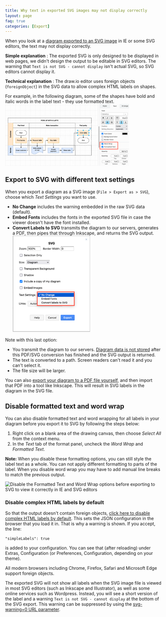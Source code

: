 ```yaml
---
title: Why text in exported SVG images may not display correctly
layout: page
faq: true
categories: [Export]
---
```


When you look at a [diagram exported to an SVG image](/doc/faq/export-to-svg.html) in IE or some SVG editors, the text may not display correctly.

__Simple explanation__ : The exported SVG is only designed to be displayed in web pages, we didn't design the output to be editable in SVG editors. The warning that ``Text is not SVG - cannot display`` isn't actual SVG, so SVG editors cannot display it.

__Technical explanation__ : The draw.io editor uses foreign objects (``foreignObject``) in the SVG data to allow complex HTML labels on shapes. 

For example, in the following diagram, some of the shapes have bold and italic words in the label text - they use formatted text.
<br /><img src="/assets/img/blog/text-label-formatted-text.png" style="width=100%;max-width:400px;height:auto;" alt="You can use different formatting options inside a text label - on part of the label only">

## Export to SVG with different text settings

When you export a diagram as a SVG image (``File > Export as > SVG``), choose which _Text Settings_ you want to use.

* **No Change** includes the warning embedded in the raw SVG data (default). 
* **Embed Fonts** includes the fonts in the exported SVG file in case the viewer doesn't have the font installed. 
* **Convert Labels to SVG** transmits the diagram to our servers, generates a PDF, then pipes that through Inkscape, and returns the SVG output.
<br /><img src="/assets/img/blog/svg-export-text-settings.png" style="width=100%;max-width:250px;height:auto;" alt="Choose how to export formatted text labels when exporting to a SVG file">

Note with this last option:

* You transmit the diagram to our servers. [Diagram data is not stored](/blog/data-governance-lockdown.html) after this PDF/SVG conversion has finished and the SVG output is returned. 
* The text is converted to a path. Screen readers can't read it and you can't select it.
* The file size will be larger.

You can also [export your diagram to a PDF file yourself](doc/faq/pdf-print-to.html), and then import that PDF into a tool like Inkscape. This will result in SVG labels in the diagram in the SVG file.

## Disable formatted text and word wrap

You can also disable formatted text and word wrapping for all labels in your diagram before you export it to SVG by following the steps below:

1. Right click on a blank area of the drawing canvas, then choose _Select All_ from the context menu.
2. In the _Text_ tab of the format panel, uncheck the _Word Wrap_ and _Formatted Text_.

**Note:** When you disable these formatting options, you can still style the label text as a whole. You can not apply different formatting to parts of the label. When you disable word wrap you may have to add manual line breaks to match the previous output.

<img src="/assets/img/blog/svg-export-remove-text-formatting.gif" style="max-width:100%;height:auto;" alt="Disable the Formatted Text and Word Wrap options before exporting to SVG to view it correctly in IE and SVG editors">

### Disable complex HTML labels by default
So that the output doesn't contain foreign objects, [click here to disable complex HTML labels by default](https://app.diagrams.net#_CONFIG_UzV3UjUyyk0tSk8F0qrGjqpggeLM3IKcVJ/EpNScYoh4SVFpqqq5CxABAA==). This sets the JSON configuration in the browser that you load it in. That is why a warning is shown. If you accept, the line:

```
"simpleLabels": true
```

is added to your configuration. You can see that (after reloading) under Extras, Configuration (or Preferences, Configuration, depending on your theme).

All modern browsers including Chrome, Firefox, Safari and Microsoft Edge support foreign objects.

The exported SVG will not show all labels when the SVG image file is viewed in most SVG editors (such as Inkscape and Illustrator), as well as some online services such as Wordpress. Instead, you will see a short version of the label and a warning ``Text is not SVG - cannot display`` at the bottom of the SVG export. This warning can be suppressed by using the [svg-warning=0 URL parameter](/doc/faq/supported-url-parameters).

